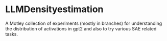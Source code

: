 # LLMDensityestimation
A Motley collection of experiments (mostly in branches) for understanding the distribution of activations in gpt2 and also to try various SAE related tasks.
